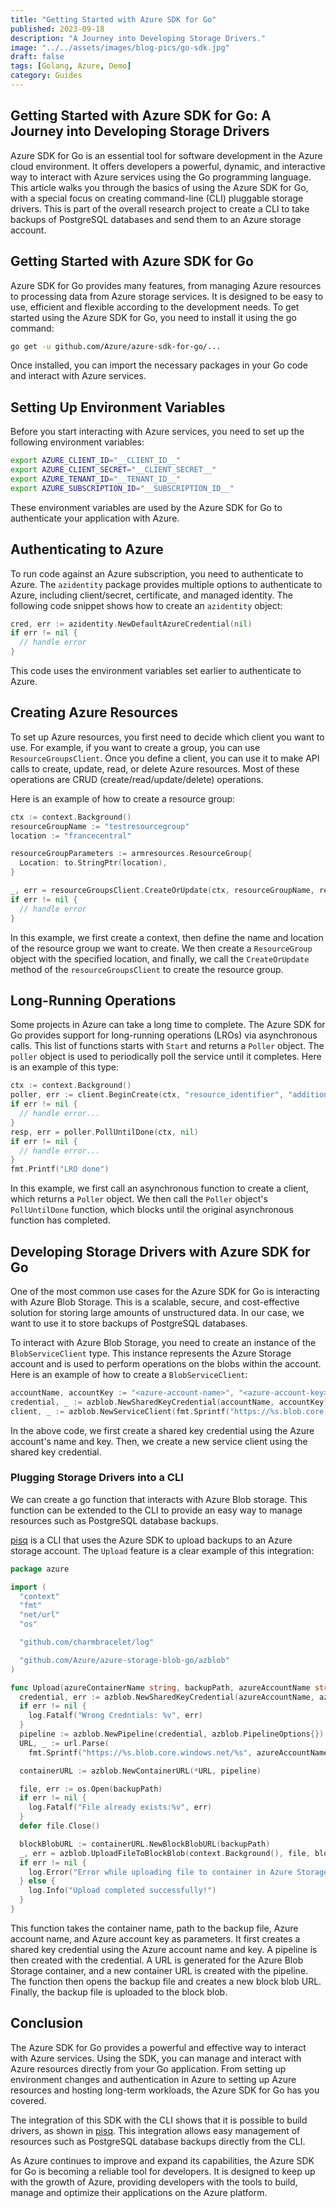 ```yaml
---
title: "Getting Started with Azure SDK for Go"
published: 2023-09-18
description: "A Journey into Developing Storage Drivers."
image: "../../assets/images/blog-pics/go-sdk.jpg"
draft: false
tags: [Golang, Azure, Demo]
category: Guides
---
```


## Getting Started with Azure SDK for Go: A Journey into Developing Storage Drivers

Azure SDK for Go is an essential tool for software development in the Azure cloud environment. It offers developers a powerful, dynamic, and interactive way to interact with Azure services using the Go programming language. This article walks you through the basics of using the Azure SDK for Go, with a special focus on creating command-line (CLI) pluggable storage drivers. This is part of the overall research project to create a CLI to take backups of PostgreSQL databases and send them to an Azure storage account.

## Getting Started with Azure SDK for Go

Azure SDK for Go provides many features, from managing Azure resources to processing data from Azure storage services. It is designed to be easy to use, efficient and flexible according to the development needs. To get started using the Azure SDK for Go, you need to install it using the go command:

```sh
go get -u github.com/Azure/azure-sdk-for-go/...
```

Once installed, you can import the necessary packages in your Go code and interact with Azure services.

## Setting Up Environment Variables

Before you start interacting with Azure services, you need to set up the following environment variables:

```sh
export AZURE_CLIENT_ID="__CLIENT_ID__"
export AZURE_CLIENT_SECRET="__CLIENT_SECRET__"
export AZURE_TENANT_ID="__TENANT_ID__"
export AZURE_SUBSCRIPTION_ID="__SUBSCRIPTION_ID__"
```

These environment variables are used by the Azure SDK for Go to authenticate your application with Azure.

## Authenticating to Azure

To run code against an Azure subscription, you need to authenticate to Azure. The `azidentity` package provides multiple options to authenticate to Azure, including client/secret, certificate, and managed identity. The following code snippet shows how to create an `azidentity` object:

```go
cred, err := azidentity.NewDefaultAzureCredential(nil)
if err != nil {
  // handle error
}
```

This code uses the environment variables set earlier to authenticate to Azure.

## Creating Azure Resources

To set up Azure resources, you first need to decide which client you want to use. For example, if you want to create a group, you can use `ResourceGroupsClient`. Once you define a client, you can use it to make API calls to create, update, read, or delete Azure resources. Most of these operations are CRUD (create/read/update/delete) operations.

Here is an example of how to create a resource group:

```go
ctx := context.Background()
resourceGroupName := "testresourcegroup"
location := "francecentral"

resourceGroupParameters := armresources.ResourceGroup{
  Location: to.StringPtr(location),
}

_, err = resourceGroupsClient.CreateOrUpdate(ctx, resourceGroupName, resourceGroupParameters, nil)
if err != nil {
  // handle error
}
```

In this example, we first create a context, then define the name and location of the resource group we want to create. We then create a `ResourceGroup` object with the specified location, and finally, we call the `CreateOrUpdate` method of the `resourceGroupsClient` to create the resource group.

## Long-Running Operations

Some projects in Azure can take a long time to complete. The Azure SDK for Go provides support for long-running operations (LROs) via asynchronous calls. This list of functions starts with `Start` and returns a `Poller` object. The `poller` object is used to periodically poll the service until it completes. Here is an example of this type:

```go
ctx := context.Background()
poller, err := client.BeginCreate(ctx, "resource_identifier", "additional_parameter")
if err != nil {
  // handle error...
}
resp, err = poller.PollUntilDone(ctx, nil)
if err != nil {
  // handle error...
}
fmt.Printf("LRO done")
```

In this example, we first call an asynchronous function to create a client, which returns a `Poller` object. We then call the `Poller` object's `PollUntilDone` function, which blocks until the original asynchronous function has completed.

## Developing Storage Drivers with Azure SDK for Go

One of the most common use cases for the Azure SDK for Go is interacting with Azure Blob Storage. This is a scalable, secure, and cost-effective solution for storing large amounts of unstructured data. In our case, we want to use it to store backups of PostgreSQL databases.

To interact with Azure Blob Storage, you need to create an instance of the `BlobServiceClient` type. This instance represents the Azure Storage account and is used to perform operations on the blobs within the account. Here is an example of how to create a `BlobServiceClient`:

```go
accountName, accountKey := "<azure-account-name>", "<azure-account-key>"
credential, _ := azblob.NewSharedKeyCredential(accountName, accountKey)
client, _ := azblob.NewServiceClient(fmt.Sprintf("https://%s.blob.core.windows.net/", accountName), credential, nil)
```

In the above code, we first create a shared key credential using the Azure account's name and key. Then, we create a new service client using the shared key credential.

### Plugging Storage Drivers into a CLI

We can create a go function that interacts with Azure Blob storage. This function can be extended to the CLI to provide an easy way to manage resources such as PostgreSQL database backups.

[pisq](https://github.com/muandane/pisq) is a CLI that uses the Azure SDK to upload backups to an Azure storage account. The `Upload` feature is a clear example of this integration:

```go
package azure

import (
  "context"
  "fmt"
  "net/url"
  "os"

  "github.com/charmbracelet/log"

  "github.com/Azure/azure-storage-blob-go/azblob"
)

func Upload(azureContainerName string, backupPath, azureAccountName string, azureAccountKey string) {
  credential, err := azblob.NewSharedKeyCredential(azureAccountName, azureAccountKey)
  if err != nil {
    log.Fatalf("Wrong Credntials: %v", err)
  }
  pipeline := azblob.NewPipeline(credential, azblob.PipelineOptions{})
  URL, _ := url.Parse(
    fmt.Sprintf("https://%s.blob.core.windows.net/%s", azureAccountName, azureContainerName))

  containerURL := azblob.NewContainerURL(*URL, pipeline)

  file, err := os.Open(backupPath)
  if err != nil {
    log.Fatalf("File already exists:%v", err)
  }
  defer file.Close()

  blockBlobURL := containerURL.NewBlockBlobURL(backupPath)
  _, err = azblob.UploadFileToBlockBlob(context.Background(), file, blockBlobURL, azblob.UploadToBlockBlobOptions{})
  if err != nil {
    log.Error("Error while uploading file to container in Azure Storage account", err)
  } else {
    log.Info("Upload completed successfully!")
  }
}
```

This function takes the container name, path to the backup file, Azure account name, and Azure account key as parameters. It first creates a shared key credential using the Azure account name and key. A pipeline is then created with the credential. A URL is generated for the Azure Blob Storage container, and a new container URL is created with the pipeline. The function then opens the backup file and creates a new block blob URL. Finally, the backup file is uploaded to the block blob.

## Conclusion

The Azure SDK for Go provides a powerful and effective way to interact with Azure services. Using the SDK, you can manage and interact with Azure resources directly from your Go application. From setting up environment changes and authentication in Azure to setting up Azure resources and hosting long-term workloads, the Azure SDK for Go has you covered.

The integration of this SDK with the CLI shows that it is possible to build drivers, as shown in [pisq](https://github.com/muandane/pisq). This integration allows easy management of resources such as PostgreSQL database backups directly from the CLI.

As Azure continues to improve and expand its capabilities, the Azure SDK for Go is becoming a reliable tool for developers. It is designed to keep up with the growth of Azure, providing developers with the tools to build, manage and optimize their applications on the Azure platform.
